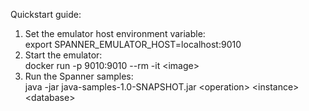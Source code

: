 Quickstart guide:

1. Set the emulator host environment variable:  
  export SPANNER_EMULATOR_HOST=localhost:9010
2. Start the emulator:  
  docker run -p 9010:9010 --rm -it \<image\>
3. Run the Spanner samples:  
  java -jar java-samples-1.0-SNAPSHOT.jar \<operation\> \<instance\> \<database\>

